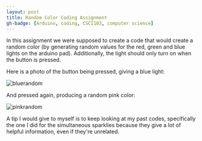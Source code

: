 ```yaml
---
layout: post
title: Random Color Coding Assignment
gh-badge: [Arduino, coding, CSCI103, computer science]
---
```


In this assignment we were supposed to create a code that would create a random color (by generating random values for the red, green and blue lights on the arduino pad).
Additionally, the light should only turn on when the button is pressed. 

Here is a photo of the button being pressed, giving a blue light:

![bluerandom](https://caprixrwy2.github.io/img/blue_randcolor.jpg)

And pressed again, producing a random pink color:

![pinkrandom](https://caprixrwy2.github.io/img/pink_randcolor.jpg)

A tip I would give to myself is to keep looking at my past codes, specifically the one I did for the simultaneous sparklies because they give a lot of helpful information, even if they're unrelated. 
